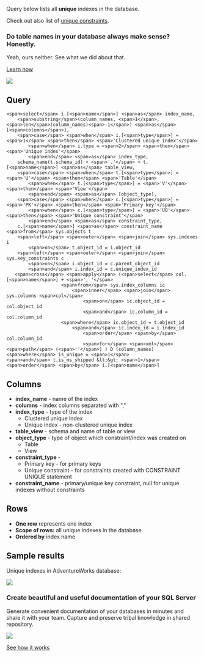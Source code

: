 Query below lists all **unique** indexes in the database.

Check out also list of [unique constraints](https://dataedo.com/kb/query/sql-server/list-unique-keys-and-indexes-in-the-database).

### Do table names in your database always make sense? Honestly.

Yeah, ours neither. See what we did about that.

[Learn now](https://dataedo.com/blog/confused-when-trying-to-work-with-databases?cta=kb-query-table-names)

[![](https://dataedo.com/asset/img/markdown/docs/test-article/edca6a29318bb7640068f5c69a5af4ba.png#center)](https://dataedo.com/blog/confused-when-trying-to-work-with-databases?cta=kb-query-table-names)

## Query

```
<span>select</span> i.[<span>name</span>] <span>as</span> index_name,
    <span>substring</span>(column_names, <span>1</span>, <span>len</span>(column_names)<span>-1</span>) <span>as</span> [<span>columns</span>],
    <span>case</span> <span>when</span> i.[<span>type</span>] = <span>1</span> <span>then</span> <span>'Clustered unique index'</span>
        <span>when</span> i.type = <span>2</span> <span>then</span> <span>'Unique index'</span>
        <span>end</span> <span>as</span> index_type,
    schema_name(t.schema_id) + <span>'.'</span> + t.[<span>name</span>] <span>as</span> table_view, 
    <span>case</span> <span>when</span> t.[<span>type</span>] = <span>'U'</span> <span>then</span> <span>'Table'</span>
        <span>when</span> t.[<span>type</span>] = <span>'V'</span> <span>then</span> <span>'View'</span>
        <span>end</span> <span>as</span> [object_type],
    <span>case</span> <span>when</span> c.[<span>type</span>] = <span>'PK'</span> <span>then</span> <span>'Primary key'</span>
        <span>when</span> c.[<span>type</span>] = <span>'UQ'</span> <span>then</span> <span>'Unique constraint'</span>
        <span>end</span> <span>as</span> constraint_type, 
    c.[<span>name</span>] <span>as</span> constraint_name
<span>from</span> sys.objects t
    <span>left</span> <span>outer</span> <span>join</span> sys.indexes i
        <span>on</span> t.object_id = i.object_id
    <span>left</span> <span>outer</span> <span>join</span> sys.key_constraints c
        <span>on</span> i.object_id = c.parent_object_id 
        <span>and</span> i.index_id = c.unique_index_id
   <span>cross</span> <span>apply</span> (<span>select</span> col.[<span>name</span>] + <span>', '</span>
                    <span>from</span> sys.index_columns ic
                        <span>inner</span> <span>join</span> sys.columns <span>col</span>
                            <span>on</span> ic.object_id = col.object_id
                            <span>and</span> ic.column_id = col.column_id
                    <span>where</span> ic.object_id = t.object_id
                        <span>and</span> ic.index_id = i.index_id
                            <span>order</span> <span>by</span> col.column_id
                            <span>for</span> <span>xml</span> <span>path</span> (<span>''</span>) ) D (column_names)
<span>where</span> is_unique = <span>1</span>
<span>and</span> t.is_ms_shipped &lt;&gt; <span>1</span>
<span>order</span> <span>by</span> i.[<span>name</span>]
```

## Columns

-   **index\_name** - name of the index
-   **columns** - index columns separated with ","
-   **index\_type** - type of the index
    -   Clustered unique index
    -   Unique index - non-clustered unique index
-   **table\_view** - schema and name of table or view
-   **object\_type** - type of object which constraint/index was created on
    -   Table
    -   View
-   **constraint\_type** -
    -   Primary key - for primary keys
    -   Unique constraint - for constraints created with CONSTRAINT UNIQUE statement
-   **constraint\_name** - primary/unique key constraint, null for unique indexes without constraints

## Rows

-   **One row** represents one index
-   **Scope of rows:** all unique indexes in the database
-   **Ordered by** index name

## Sample results

Unique indexes in AdventureWorks database:

![](https://dataedo.com/asset/img/kb/query/sql-server/unique_indexes.png)

### Create beautiful and useful documentation of your SQL Server

Generate convenient documentation of your databases in minutes and share it with your team. Capture and preserve tribal knowledge in shared repository.

[![](https://dataedo.com/asset/img/markdown/docs/test-article/30c11fa4b210f11740f56e85ca8bf9c6.gif)](https://demo.dataedo.com/)

[See how it works](https://demo.dataedo.com/)